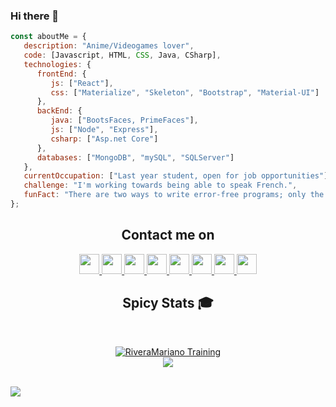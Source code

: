 ### Hi there 👋

<!-- EXTRACTO DE CODIGO -->
```javascript
const aboutMe = {
   description: "Anime/Videogames lover",
   code: [Javascript, HTML, CSS, Java, CSharp],
   technologies: {
      frontEnd: {
         js: ["React"],
         css: ["Materialize", "Skeleton", "Bootstrap", "Material-UI"]
      },
      backEnd: {
         java: ["BootsFaces, PrimeFaces"],
         js: ["Node", "Express"],
         csharp: ["Asp.net Core"]
      },
      databases: ["MongoDB", "mySQL", "SQLServer"]
   },
   currentOccupation: ["Last year student, open for job opportunities"],
   challenge: "I'm working towards being able to speak French.",
   funFact: "There are two ways to write error-free programs; only the third one works (Really funny tho)"
};
```
<!-- FIN EXTRACTO DE CODIGO -->

<!-- INFORMACIÓN DE CONTACTO -->
<h2 align="center">Contact me on</h2>
      <div align="center">
         <a href="https://twitter.com/madebygaurav">
         <img src="https://github.com/gauravghongde/social-icons/blob/master/PNG/Black/Twitter_black.png" width="32" height="32"/>
         </a>
         <a href="https://www.linkedin.com/in/gauravghongde">
         <img src="https://github.com/gauravghongde/social-icons/blob/master/PNG/Black/LinkedIN_black.png" width="32" height="32"/>
         </a>
         <a href="https://www.instagram.com/madebygaurav">
         <img src="https://github.com/gauravghongde/social-icons/blob/master/PNG/Black/Instagram_black.png" width="32" height="32"/>
         </a>
         <a href="https://www.behance.net/gauravghongde">
         <img src="https://github.com/gauravghongde/social-icons/blob/master/PNG/Black/Behance_black.png" width="32" height="32"/>
         </a>
         <a href="mailto:7gaurav.ghongde@gmail.com">
         <img src="https://github.com/gauravghongde/social-icons/blob/master/PNG/Black/Gmail_black.png" width="32" height="32"/>
         </a>
         <a href="https://telegram.me/gsg7397">
         <img src="https://github.com/gauravghongde/social-icons/blob/master/PNG/Black/Telegram_black.png" width="32" height="32"/>
         </a>
         <a href="https://discord.gg/2RHSUwy">
         <img src="https://github.com/gauravghongde/social-icons/blob/master/PNG/Black/Discord_black.png" width="32" height="32"/>
         </a>
         <a href="https://play.google.com/store/apps/dev?id=7300960281868524728">
         <img src="https://github.com/gauravghongde/social-icons/blob/master/PNG/Black/GooglePlay_black.png" width="32" height="32"/>
         </a>
      </div>
<!-- FIN INFORMACIÓN DE CONTACTO -->

<!-- MIS ESTADÍSTICAS -->
<div align="center">
   
## Spicy Stats :mortar_board:
<br>

[![RiveraMariano Training](https://github-readme-stats.vercel.app/api?username=RiveraMariano&show_icons=true&line_height=21&show_icons=true&theme=merko)](https://github.com/anuraghazra/github-readme-stats)<br/>
<img src="https://github-readme-stats.vercel.app/api/top-langs/?username=riveramariano&theme=merko" />
</div>
<!-- FIN MIS ESTADÍSTICAS -->




<!-- FOOTER --!>
<br>
<img src="https://imgur.com/rilHVxA.png"/>
